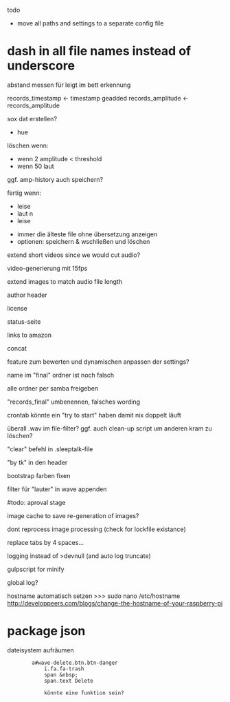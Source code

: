 todo


* move all paths and settings to a separate config file

# dash in all file names instead of underscore
abstand messen für leigt im bett erkennung


records_timestamp  <- timestamp geadded
records_amplitude  <- records_amplitude

sox dat erstellen?

- hue

löschen wenn:

- wenn 2 amplitude < threshold
- wenn 50 laut

ggf. amp-history auch speichern?

fertig wenn:

- leise
- laut n
- leise



* immer die älteste file ohne übersetzung anzeigen
* optionen: speichern & wschließen und löschen




extend short videos since we would cut audio?


video-generierung mit 15fps

extend images to match audio file length

author header

license

status-seite

links to amazon

concat

feature zum bewerten und dynamischen anpassen der settings?

name im "final" ordner ist noch falsch

alle ordner per samba freigeben

"records_final" umbenennen, falsches wording

crontab könnte ein "try to start" haben damit nix doppelt läuft

überall .wav im file-filter? ggf. auch clean-up script um anderen kram zu löschen?

"clear" befehl in .sleeptalk-file

"by tk" in den header

bootstrap farben fixen

filter für "lauter" in wave appenden

#todo: aproval stage

image cache to save re-generation of images?

dont reprocess image processing (check for lockfile existance)

replace tabs by 4 spaces...

logging instead of  >devnull (and auto log truncate)

gulpscript for minify

global log?

hostname automatisch setzen >>> sudo nano /etc/hostname http://developpeers.com/blogs/change-the-hostname-of-your-raspberry-pi

# package json

dateisystem aufräumen

			a#wave-delete.btn.btn-danger
				i.fa.fa-trash
				span &nbsp;
				span.text Delete

				könnte eine funktion sein?